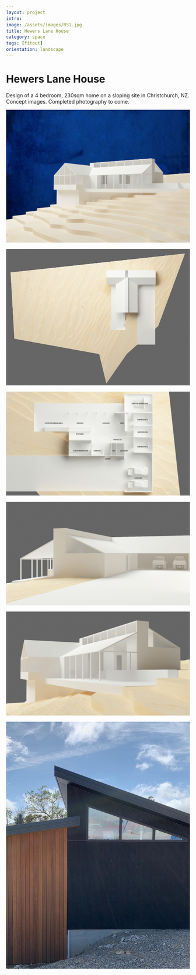 ```yaml
---
layout: project
intro:  
image: /assets/images/RS1.jpg
title: Hewers Lane House
category: space
tags: [fitout]
orientation: landscape
---
```


# Hewers Lane House 

Design of a 4 bedroom, 230sqm home on a sloping site in Christchurch, NZ. <br>
Concept images. Completed photography to come. 

![](/assets/images/RS1.jpg)

![](/assets/images/RS2.jpg)

![](/assets/images/RS3.jpg)

![](/assets/images/RS4.jpg)

![](/assets/images/RS5.jpg)

![](/assets/images/RS6.jpg)


